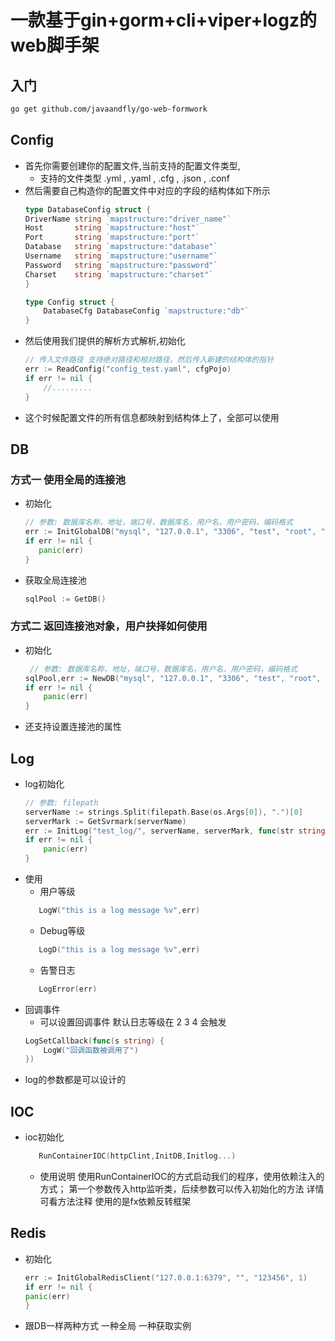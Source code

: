# 一款基于gin+gorm+cli+viper+logz的web脚手架


## 入门
```bash
go get github.com/javaandfly/go-web-formwork
```
## Config
- 首先你需要创建你的配置文件,当前支持的配置文件类型,
    - 支持的文件类型 .yml , .yaml , .cfg , .json , .conf
- 然后需要自己构造你的配置文件中对应的字段的结构体如下所示
    ```go
    type DatabaseConfig struct {
	DriverName string `mapstructure:"driver_name"`
	Host       string `mapstructure:"host"`
	Port       string `mapstructure:"port"`
	Database   string `mapstructure:"database"`
	Username   string `mapstructure:"username"`
	Password   string `mapstructure:"password"`
	Charset    string `mapstructure:"charset"`
    }

    type Config struct {
	    DatabaseCfg DatabaseConfig `mapstructure:"db"`
    }
    ```
- 然后使用我们提供的解析方式解析,初始化
    ```go
    // 传入文件路径 支持绝对路径和相对路径，然后传入新建的结构体的指针
    err := ReadConfig("config_test.yaml", cfgPojo)
	if err != nil {
        //.........
	}
    ```
- 这个时候配置文件的所有信息都映射到结构体上了，全部可以使用


## DB
### 方式一 使用全局的连接池
- 初始化
     ```go
     // 参数: 数据库名称，地址，端口号，数据库名，用户名，用户密码，编码格式
    err := InitGlobalDB("mysql", "127.0.0.1", "3306", "test", "root", "123456", "utf8")
	if err != nil {
		panic(err)
	}
     ```
- 获取全局连接池
    ```go
    sqlPool := GetDB()
    ```
### 方式二 返回连接池对象，用户抉择如何使用
- 初始化 
    ```go
     // 参数: 数据库名称，地址，端口号，数据库名，用户名，用户密码，编码格式
    sqlPool,err := NewDB("mysql", "127.0.0.1", "3306", "test", "root", "123456", "utf8")
	if err != nil {
		panic(err)
	}
    ```
- 还支持设置连接池的属性

## Log

- log初始化 
    ```go
    // 参数: filepath 
    serverName := strings.Split(filepath.Base(os.Args[0]), ".")[0]
	serverMark := GetSvrmark(serverName)
    err := InitLog("test_log/", serverName, serverMark, func(str string) {})
	if err != nil {
		panic(err)
	}
    ```
- 使用
    - 用户等级
     ```go
        LogW("this is a log message %v",err)
     ```
    - Debug等级
     ```go
        LogD("this is a log message %v",err)
     ```   
    - 告警日志
     ```go
        LogError(err)
     ``` 
- 回调事件
    - 可以设置回调事件 默认日志等级在 2 3 4 会触发
    ```go
    LogSetCallback(func(s string) {
		LogW("回调函数被调用了")
	})
    ```
- log的参数都是可以设计的

## IOC

- ioc初始化 
    ```go
       RunContainerIOC(httpClint,InitDB,Initlog...)
     ``` 
     - 使用说明
        使用RunContainerIOC的方式启动我们的程序，使用依赖注入的方式；
        第一个参数传入http监听类，后续参数可以传入初始化的方法
        详情可看方法注释 使用的是fx依赖反转框架


## Redis
 - 初始化
    ```go
    err := InitGlobalRedisClient("127.0.0.1:6379", "", "123456", 1)
	if err != nil {
    panic(err)
	}
    ```
- 跟DB一样两种方式 一种全局 一种获取实例